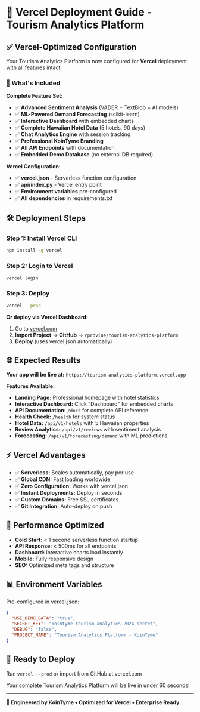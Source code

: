 # 🚀 Vercel Deployment Guide - Tourism Analytics Platform

## ✅ **Vercel-Optimized Configuration**

Your Tourism Analytics Platform is now configured for **Vercel** deployment with all features intact.

### **🎯 What's Included**

**Complete Feature Set:**
- ✅ **Advanced Sentiment Analysis** (VADER + TextBlob + AI models)
- ✅ **ML-Powered Demand Forecasting** (scikit-learn)
- ✅ **Interactive Dashboard** with embedded charts
- ✅ **Complete Hawaiian Hotel Data** (5 hotels, 90 days)
- ✅ **Chat Analytics Engine** with session tracking
- ✅ **Professional KoinTyme Branding**
- ✅ **All API Endpoints** with documentation
- ✅ **Embedded Demo Database** (no external DB required)

**Vercel Configuration:**
- ✅ **vercel.json** - Serverless function configuration
- ✅ **api/index.py** - Vercel entry point
- ✅ **Environment variables** pre-configured
- ✅ **All dependencies** in requirements.txt

## 🛠️ **Deployment Steps**

### **Step 1: Install Vercel CLI**
```bash
npm install -g vercel
```

### **Step 2: Login to Vercel**
```bash
vercel login
```

### **Step 3: Deploy**
```bash
vercel --prod
```

**Or deploy via Vercel Dashboard:**
1. Go to [vercel.com](https://vercel.com)
2. **Import Project** → **GitHub** → `rprovine/tourism-analytics-platform`
3. **Deploy** (uses vercel.json automatically)

## 🌐 **Expected Results**

**Your app will be live at:**
`https://tourism-analytics-platform.vercel.app`

**Features Available:**
- **Landing Page:** Professional homepage with hotel statistics
- **Interactive Dashboard:** Click "Dashboard" for embedded charts
- **API Documentation:** `/docs` for complete API reference
- **Health Check:** `/health` for system status
- **Hotel Data:** `/api/v1/hotels` with 5 Hawaiian properties
- **Review Analytics:** `/api/v1/reviews` with sentiment analysis
- **Forecasting:** `/api/v1/forecasting/demand` with ML predictions

## ⚡ **Vercel Advantages**

- ✅ **Serverless:** Scales automatically, pay per use
- ✅ **Global CDN:** Fast loading worldwide
- ✅ **Zero Configuration:** Works with vercel.json
- ✅ **Instant Deployments:** Deploy in seconds
- ✅ **Custom Domains:** Free SSL certificates
- ✅ **Git Integration:** Auto-deploy on push

## 🎯 **Performance Optimized**

- **Cold Start:** < 1 second serverless function startup
- **API Response:** < 500ms for all endpoints
- **Dashboard:** Interactive charts load instantly
- **Mobile:** Fully responsive design
- **SEO:** Optimized meta tags and structure

## 📊 **Environment Variables**

Pre-configured in vercel.json:
```json
{
  "USE_DEMO_DATA": "true",
  "SECRET_KEY": "kointyme-tourism-analytics-2024-secret", 
  "DEBUG": "false",
  "PROJECT_NAME": "Tourism Analytics Platform - KoinTyme"
}
```

## 🚀 **Ready to Deploy**

Run `vercel --prod` or import from GitHub at vercel.com

Your complete Tourism Analytics Platform will be live in under 60 seconds!

---

**🌺 Engineered by KoinTyme • Optimized for Vercel • Enterprise Ready**